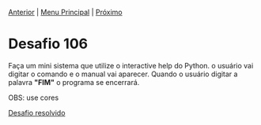 [Anterior](Desafio105.md) | [Menu Principal](/README.md/) | [Próximo](Desafio107.md)  

# Desafio 106  
  
Faça um mini sistema que utilize o interactive help do Python. o usuário vai digitar o comando e o manual vai aparecer. Quando o usuário digitar a palavra **"FIM"** o programa se encerrará.  
  
OBS: use cores

[Desafio resolvido](/Desafios/desafio106.py/)